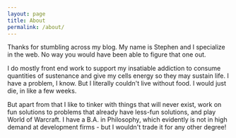 ```yaml
---
layout: page
title: About
permalink: /about/
---
```


Thanks for stumbling across my blog. My name is Stephen and I specialize in the web. No way you would have been able to figure that one out.

I do mostly front end work to support my insatiable addiction to consume quantities of sustenance and give my cells energy so they may sustain life. I have a problem, I know. But I literally couldn't live without food. I would just die, in like a few weeks.

But apart from that I like to tinker with things that will never exist, work on fun solutions to problems that already have less-fun solutions, and play World of Warcraft. I have a B.A. in Philosophy, which evidently is not in high demand at development firms - but I wouldn't trade it for any other degree!
